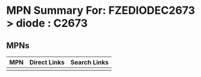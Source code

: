 



# MPN Summary For: FZEDIODEC2673 > diode : C2673

## MPNs
  

|MPN|Direct Links|Search Links|
| :--- | :--- | :--- |
||||
